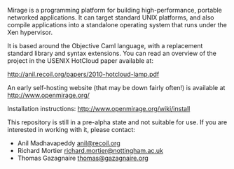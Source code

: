 Mirage is a programming platform for building high-performance, portable
networked applications.  It can target standard UNIX platforms, and also
compile applications into a standalone operating system that runs under
the Xen hypervisor.

It is based around the Objective Caml language, with a replacement
standard library and syntax extensions. You can read an overview of the
project in the USENIX HotCloud paper available at:

<http://anil.recoil.org/papers/2010-hotcloud-lamp.pdf>

An early self-hosting website (that may be down fairly often!) is
available at <http://www.openmirage.org/>

Installation instructions: <http://www.openmirage.org/wiki/install>

This repository is still in a pre-alpha state and not suitable for use. If
you are interested in working with it, please contact:

*  Anil Madhavapeddy <anil@recoil.org>
*  Richard Mortier <richard.mortier@nottingham.ac.uk>
*  Thomas Gazagnaire <thomas@gazagnaire.org>
